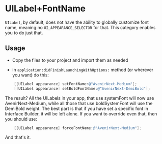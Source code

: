 UILabel+FontName
================

`UILabel`, by default, does not have the ability to globally customize font name, meaning no `UI_APPEARANCE_SELECTOR` for that. This category enables you to do just that.

## Usage

* Copy the files to your project and import them as needed

* in `application:didFinishLaunchingWithOptions:` method (or wherever you want) do this:

```objective-c
	[[UILabel appearance] setFontName:@"AvenirNext-Medium"];
	[[UILabel appearance] setBoldFontName:@"AvenirNext-DemiBold"];
```

The result? All the UILabels in your app, that use systemFont will now use AvenirNext-Medium, while all those that use boldSystemFont will use the DemiBold weight. The best part is that if you have set a specific font in Interface Builder, it will be left alone.
If you want to override even that, then you should use:

```objective-c
	[[UILabel appearance] forceFontName:@"AvenirNext-Medium"];
```

And that's it.